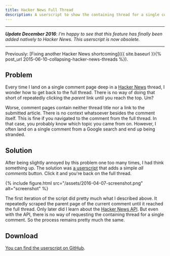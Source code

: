 ```yaml
---
title: Hacker News Full Thread
description: A userscript to show the containing thread for a single comment page on Hacker News.
---
```


---

***Update December 2016***: *I'm happy to see that this feature has finally been added natively to Hacker News. This userscript is now obsolete.*

---

Previously: [Fixing another Hacker News shortcoming]({{ site.baseurl }}{% post_url 2015-06-10-collapsing-hacker-news-threads %}).

## Problem

Every time I land on a single comment page deep in a [Hacker News](https://news.ycombinator.com/) thread, I wonder how to get back to the full thread. There is no way of doing that short of repeatedly clicking the *parent* link until you reach the top. Um?

Worse, comment pages contain neither thread title nor a link to the submitted article. There is no context whatsoever besides the comment itself. This is fine if you navigated to the comment from the full thread. In that case, you probably know which topic you came from on. However, I often land on a single comment from a Google search and end up being stranded.

## Solution

After being slightly annoyed by this problem one too many times, I had think something up. The solution was [a userscript](https://github.com/arthurhammer/userscripts/tree/master/HackerNews_ShowAllComments) that adds a simple *all comments* button. Click it and you're back on the full thread.

{% include figure.html src="/assets/2016-04-07-screenshot.png" alt="screenshot" %}

The first iteration of the script did pretty much what I described above. It repeatedly scraped the parent page of the current comment until it reached the full thread. Only later did I learn about the [Hacker News API](https://hacker-news.firebaseio.com). But even with the API, there is no way of requesting the containing thread for a single comment. So the process remains pretty much the same.

## Download

[You can find the userscript on GitHub](https://github.com/arthurhammer/userscripts/tree/master/HackerNews_ShowAllComments).
